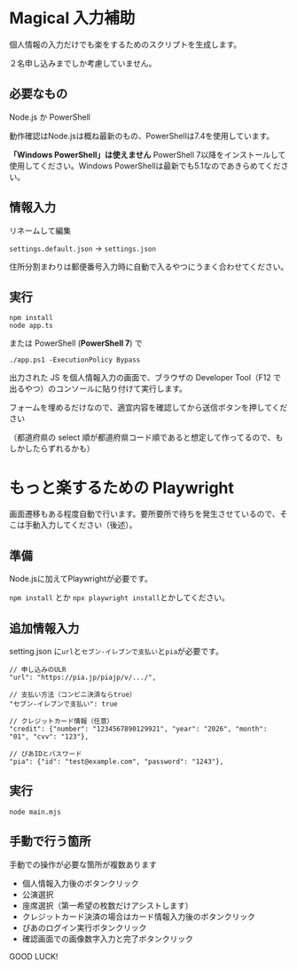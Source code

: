 # Magical 入力補助

個人情報の入力だけでも楽をするためのスクリプトを生成します。

２名申し込みまでしか考慮していません。

## 必要なもの

Node.js か PowerShell

動作確認はNode.jsは概ね最新のもの、PowerShellは7.4を使用しています。

__「Windows PowerShell」は使えません__ PowerShell 7以降をインストールして使用してください。Windows PowerShellは最新でも5.1なのであきらめてください。

## 情報入力

リネームして編集

`settings.default.json` -> `settings.json`

住所分割まわりは郵便番号入力時に自動で入るやつにうまく合わせてください。

## 実行

```
npm install
node app.ts
```

または PowerShell (__PowerShell 7__) で

```
./app.ps1 -ExecutionPolicy Bypass
```

出力された JS を個人情報入力の画面で、ブラウザの Developer Tool（F12 で出るやつ）のコンソールに貼り付けて実行します。

フォームを埋めるだけなので、適宜内容を確認してから送信ボタンを押してください

（都道府県の select 順が都道府県コード順であると想定して作ってるので、もしかしたらずれるかも）

# もっと楽するための Playwright

画面遷移もある程度自動で行います。要所要所で待ちを発生させているので、そこは手動入力してください（後述）。


## 準備

Node.jsに加えてPlaywrightが必要です。

`npm install` とか `npx playwright install`とかしてください。


## 追加情報入力

setting.json に`url`と`セブン-イレブンで支払い`と`pia`が必要です。

```
// 申し込みのULR
"url": "https://pia.jp/piajp/v/.../",

// 支払い方法（コンビニ決済ならtrue）
"セブン-イレブンで支払い": true

// クレジットカード情報（任意）
"credit": {"number": "1234567890129921", "year": "2026", "month": "01", "cvv": "123"},

// ぴあIDとパスワード
"pia": {"id": "test@example.com", "password": "1243"},
```

## 実行

```
node main.mjs
```

## 手動で行う箇所

手動での操作が必要な箇所が複数あります

- 個人情報入力後のボタンクリック
- 公演選択
- 座席選択（第一希望の枚数だけアシストします）
- クレジットカード決済の場合はカード情報入力後のボタンクリック
- ぴあのログイン実行ボタンクリック
- 確認画面での画像数字入力と完了ボタンクリック

GOOD LUCK!